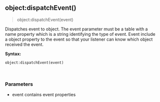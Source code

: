 
## object:dispatchEvent()

> object:dispatchEvent(event)

Dispatches event to object. The event parameter must be a table with a name property which is a string identifying the type of event. Event include a object property to the event so that your listener can know which object
received the event.

**Syntax:**

    object:dispatchEvent(event)

<br />


### Parameters

-   event
contains event properties
